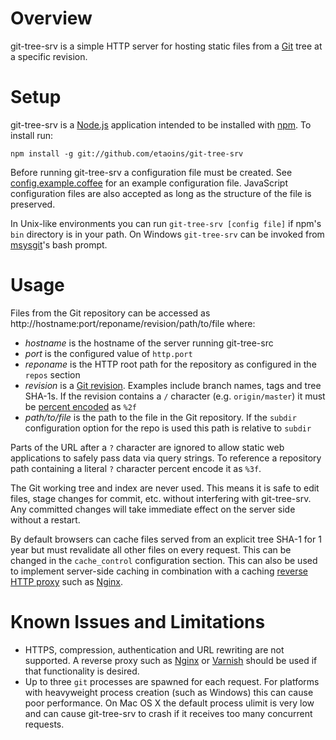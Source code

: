 # Overview

git-tree-srv is a simple HTTP server for hosting static files from a [Git](http://www.git-scm.com) tree at a specific revision.

# Setup

git-tree-srv is a [Node.js](http://nodejs.org) application intended to be installed with [npm](https://npmjs.org). To install run:

	npm install -g git://github.com/etaoins/git-tree-srv

Before running git-tree-srv a configuration file must be created. See [config.example.coffee](doc/config.example.coffee) for an example configuration file. JavaScript configuration files are also accepted as long as the structure of the file is preserved.

In Unix-like environments you can run `git-tree-srv [config file]` if npm's `bin` directory is in your path. On Windows `git-tree-srv` can be invoked from [msysgit](http://msysgit.github.com)'s bash prompt.

# Usage

Files from the Git repository can be accessed as http://hostname:port/reponame/revision/path/to/file where:

* *hostname* is the hostname of the server running git-tree-src
* *port* is the configured value of `http.port`
* *reponame* is the HTTP root path for the repository as configured in the `repos` section
* *revision* is a [Git revision](http://www.kernel.org/pub/software/scm/git/docs/gitrevisions.html). Examples include branch names, tags and tree SHA-1s. If the revision contains a `/` character (e.g. `origin/master`) it must be [percent encoded](http://en.wikipedia.org/wiki/Percent-encoding) as `%2f`
* *path/to/file* is the path to the file in the Git repository. If the `subdir` configuration option for the repo is used this path is relative to `subdir`

Parts of the URL after a `?` character are ignored to allow static web applications to safely pass data via query strings. To reference a repository path containing a literal `?` character percent encode it as `%3f`.

The Git working tree and index are never used. This means it is safe to edit files, stage changes for commit, etc. without interfering with git-tree-srv. Any committed changes will take immediate effect on the server side without a restart.

By default browsers can cache files served from an explicit tree SHA-1 for 1 year but must revalidate all other files on every request. This can be changed in the `cache_control` configuration section. This can also be used to implement server-side caching in combination with a caching [reverse HTTP proxy](http://en.wikipedia.org/wiki/Reverse_proxy) such as [Nginx](http://nginx.org/en).

# Known Issues and Limitations

* HTTPS, compression, authentication and URL rewriting are not supported. A reverse proxy such as [Nginx](http://nginx.org/en/) or [Varnish](https://www.varnish-cache.org) should be used if that functionality is desired.
* Up to three `git` processes are spawned for each request. For platforms with heavyweight process creation (such as Windows) this can cause poor performance. On Mac OS X the default process ulimit is very low and can cause git-tree-srv to crash if it receives too many concurrent requests.
